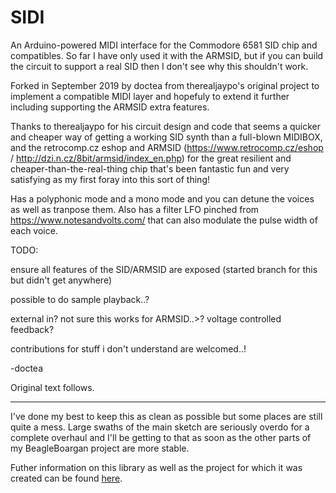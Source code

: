 # SIDI
An Arduino-powered MIDI interface for the Commodore 6581 SID chip and compatibles.  So far I have only used it with the ARMSID, but if you can build the circuit to support a real SID then I don't see why this shouldn't work.

Forked in September 2019 by doctea from therealjaypo's original project to implement a compatible MIDI layer and hopefuly to extend it further including supporting the ARMSID extra features.

Thanks to therealjaypo for his circuit design and code that seems a quicker and cheaper way of getting a working SID synth than a full-blown MIDIBOX, and the retrocomp.cz eshop and ARMSID (https://www.retrocomp.cz/eshop / http://dzi.n.cz/8bit/armsid/index_en.php) for the great resilient and cheaper-than-the-real-thing chip that's been fantastic fun and very satisfying as my first foray into this sort of thing!

Has a polyphonic mode and a mono mode and you can detune the voices as well as tranpose them.  Also has a filter LFO pinched from https://www.notesandvolts.com/ that can also modulate the pulse width of each voice.

TODO:

ensure all features of the SID/ARMSID are exposed (started branch for this but didn't get anywhere)

possible to do sample playback..?

external in? not sure this works for ARMSID..>?
	voltage controlled feedback?

contributions for stuff i don't understand are welcomed..!

-doctea



Original text follows.

--------

I've done my best to keep this as clean as possible but some places are still quite a mess. Large swaths of the main sketch are seriously overdo for a complete overhaul and I'll be getting to that as soon as the other parts of my BeagleBoargan project are more stable.

Futher information on this library as well as the project for which it was created can be found [here](http://hatestheinternet.com/kraslophone/midi-sid-arduino/sidi).
